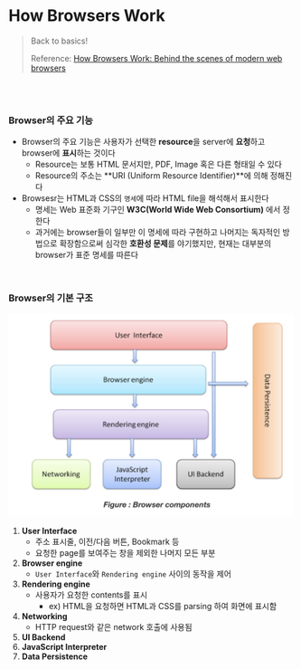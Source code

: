 # How Browsers Work

> Back to basics!
>
> Reference: [How Browsers Work: Behind the scenes of modern web browsers](https://www.html5rocks.com/en/tutorials/internals/howbrowserswork/)

<br>

<br>

### Browser의 주요 기능

- Browser의 주요 기능은 사용자가 선택한 **resource**을 server에 **요청**하고 browser에 **표시**하는 것이다
  - Resource는 보통 HTML 문서지만, PDF, Image 혹은 다른 형태일 수 있다
  - Resource의 주소는 **URI (Uniform Resource Identifier)**에 의해 정해진다
- Browsesr는 HTML과 CSS의 `명세`에 따라 HTML file을 해석해서 표시한다
  - 명세는 Web 표준화 기구인 **W3C(World Wide Web Consortium)** 에서 정한다
  - 과거에는 browser들이 일부만 이 명세에 따라 구현하고 나머지는 독자적인 방법으로 확장함으로써 심각한 **호환성 문제**를 야기했지만, 현재는 대부분의 browser가 표준 명세를 따른다

<br>

### Browser의 기본 구조

![browser-components](../../images/browser-components.png)

1. **User Interface**
   - 주소 표시줄, 이전/다음 버튼, Bookmark 등 
   - 요청한 page를 보여주는 창을 제외한 나머지 모든 부분
2. **Browser engine**
   - `User Interface`와 `Rendering engine` 사이의 동작을 제어 
3. **Rendering engine**
   - 사용자가 요청한 contents를 표시
     - ex) HTML을 요청하면 HTML과 CSS를 parsing 하여 화면에 표시함
4. **Networking**
   - HTTP request와 같은 network 호출에 사용됨
5. **UI Backend**
6. **JavaScript Interpreter**
7. **Data Persistence**